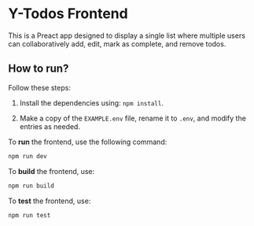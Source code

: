 # Y-Todos Frontend

This is a Preact app designed to display a single list where multiple users can collaboratively add, edit, mark as complete, and remove todos.

## How to run?

Follow these steps:

1. Install the dependencies using: `npm install`.

2. Make a copy of the `EXAMPLE.env` file, rename it to `.env`, and modify the entries as needed.

To **run** the frontend, use the following command:

```sh
npm run dev
```

To **build** the frontend, use:

```sh
npm run build
```

To **test** the frontend, use:

```sh
npm run test
```
